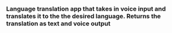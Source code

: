 ### Language translation app that takes in voice input and translates it to the the desired language. Returns the translation as text and voice output

